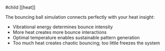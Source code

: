 #child [[heat]]

The bouncing ball simulation connects perfectly with your heat insight:

- Vibrational energy determines bounce intensity
- More heat creates more bounce interactions
- Optimal temperature enables sustainable pattern generation
- Too much heat creates chaotic bouncing; too little freezes the system